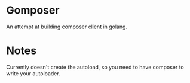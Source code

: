 Gomposer
========

An attempt at building composer client in golang.

# Notes

Currently doesn't create the autoload, so you need to have composer to write your autoloader.
